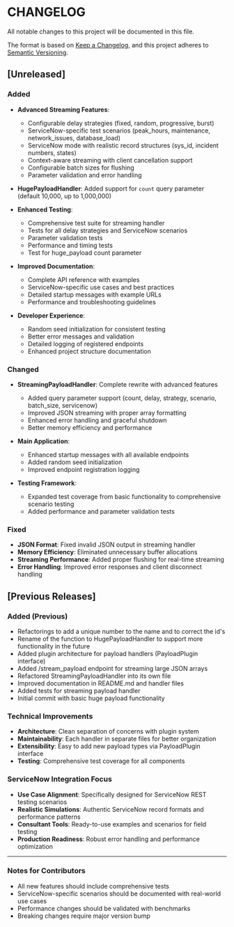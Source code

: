# CHANGELOG

All notable changes to this project will be documented in this file.

The format is based on [Keep a Changelog](https://keepachangelog.com/en/1.0.0/),
and this project adheres to [Semantic Versioning](https://semver.org/spec/v2.0.0.html).

## [Unreleased]

### Added
- **Advanced Streaming Features**:
  - Configurable delay strategies (fixed, random, progressive, burst)
  - ServiceNow-specific test scenarios (peak_hours, maintenance, network_issues, database_load)
  - ServiceNow mode with realistic record structures (sys_id, incident numbers, states)
  - Context-aware streaming with client cancellation support
  - Configurable batch sizes for flushing
  - Parameter validation and error handling

- **HugePayloadHandler**: Added support for `count` query parameter (default 10,000, up to 1,000,000)

- **Enhanced Testing**:
  - Comprehensive test suite for streaming handler
  - Tests for all delay strategies and ServiceNow scenarios
  - Parameter validation tests
  - Performance and timing tests
  - Test for huge_payload count parameter

- **Improved Documentation**:
  - Complete API reference with examples
  - ServiceNow-specific use cases and best practices
  - Detailed startup messages with example URLs
  - Performance and troubleshooting guidelines

- **Developer Experience**:
  - Random seed initialization for consistent testing
  - Better error messages and validation
  - Detailed logging of registered endpoints
  - Enhanced project structure documentation

### Changed
- **StreamingPayloadHandler**: Complete rewrite with advanced features
  - Added query parameter support (count, delay, strategy, scenario, batch_size, servicenow)
  - Improved JSON streaming with proper array formatting
  - Enhanced error handling and graceful shutdown
  - Better memory efficiency and performance

- **Main Application**: 
  - Enhanced startup messages with all available endpoints
  - Added random seed initialization
  - Improved endpoint registration logging

- **Testing Framework**:
  - Expanded test coverage from basic functionality to comprehensive scenario testing
  - Added performance and parameter validation tests

### Fixed
- **JSON Format**: Fixed invalid JSON output in streaming handler
- **Memory Efficiency**: Eliminated unnecessary buffer allocations
- **Streaming Performance**: Added proper flushing for real-time streaming
- **Error Handling**: Improved error responses and client disconnect handling

## [Previous Releases]

### Added (Previous)
- Refactorings to add a unique number to the name and to correct the id's
- Rename of the function to HugePayloadHandler to support more functionality in the future
- Added plugin architecture for payload handlers (PayloadPlugin interface)
- Added /stream_payload endpoint for streaming large JSON arrays
- Refactored StreamingPayloadHandler into its own file
- Improved documentation in README.md and handler files
- Added tests for streaming payload handler
- Initial commit with basic huge payload functionality

### Technical Improvements
- **Architecture**: Clean separation of concerns with plugin system
- **Maintainability**: Each handler in separate files for better organization
- **Extensibility**: Easy to add new payload types via PayloadPlugin interface
- **Testing**: Comprehensive test coverage for all components

### ServiceNow Integration Focus
- **Use Case Alignment**: Specifically designed for ServiceNow REST testing scenarios
- **Realistic Simulations**: Authentic ServiceNow record formats and performance patterns
- **Consultant Tools**: Ready-to-use examples and scenarios for field testing
- **Production Readiness**: Robust error handling and performance optimization

---

### Notes for Contributors
- All new features should include comprehensive tests
- ServiceNow-specific scenarios should be documented with real-world use cases
- Performance changes should be validated with benchmarks
- Breaking changes require major version bump